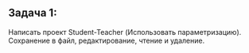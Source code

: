 ## Задача 1:
Написать проект Student-Teacher (Использовать параметризацию).
Сохранение в файл, редактирование, чтение и удаление.
